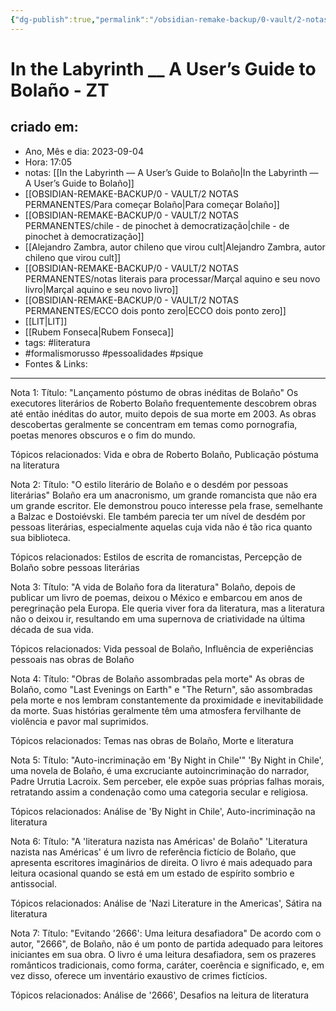 ```yaml
---
{"dg-publish":true,"permalink":"/obsidian-remake-backup/0-vault/2-notas-permanentes/in-the-labyrinth-a-user-s-guide-to-bolano-zt/","tags":["permanente","literatura","formalismorusso","pessoalidades","psique"],"dgHomeLink":true,"dgShowLocalGraph":true,"dgShowFileTree":true,"dgEnableSearch":true,"noteIcon":""}
---
```


# In the Labyrinth __  A User’s Guide to Bolaño - ZT

## criado em: 
-  Ano, Mês e dia: 2023-09-04
- Hora: 17:05
- notas: [[In the Labyrinth — A User’s Guide to Bolaño\|In the Labyrinth — A User’s Guide to Bolaño]]
- [[OBSIDIAN-REMAKE-BACKUP/0 - VAULT/2 NOTAS PERMANENTES/Para começar Bolaño\|Para começar Bolaño]]
- [[OBSIDIAN-REMAKE-BACKUP/0 - VAULT/2 NOTAS PERMANENTES/chile - de pinochet à democratização\|chile - de pinochet à democratização]]
- [[Alejandro Zambra, autor chileno que virou cult\|Alejandro Zambra, autor chileno que virou cult]]
- [[OBSIDIAN-REMAKE-BACKUP/0 - VAULT/2 NOTAS PERMANENTES/notas literais para processar/Marçal aquino e seu novo livro\|Marçal aquino e seu novo livro]]
- [[OBSIDIAN-REMAKE-BACKUP/0 - VAULT/2 NOTAS PERMANENTES/ECCO dois ponto zero\|ECCO dois ponto zero]]
- [[LIT\|LIT]]
- [[Rubem Fonseca\|Rubem Fonseca]]
- tags: #literatura 
- #formalismorusso #pessoalidades #psique 
- Fontes & Links: 
---
Nota 1:
Título: "Lançamento póstumo de obras inéditas de Bolaño"
Os executores literários de Roberto Bolaño frequentemente descobrem obras até então inéditas do autor, muito depois de sua morte em 2003. As obras descobertas geralmente se concentram em temas como pornografia, poetas menores obscuros e o fim do mundo.

Tópicos relacionados: Vida e obra de Roberto Bolaño, Publicação póstuma na literatura

Nota 2:
Título: "O estilo literário de Bolaño e o desdém por pessoas literárias"
Bolaño era um anacronismo, um grande romancista que não era um grande escritor. Ele demonstrou pouco interesse pela frase, semelhante a Balzac e Dostoiévski. Ele também parecia ter um nível de desdém por pessoas literárias, especialmente aquelas cuja vida não é tão rica quanto sua biblioteca.

Tópicos relacionados: Estilos de escrita de romancistas, Percepção de Bolaño sobre pessoas literárias

Nota 3:
Título: "A vida de Bolaño fora da literatura"
Bolaño, depois de publicar um livro de poemas, deixou o México e embarcou em anos de peregrinação pela Europa. Ele queria viver fora da literatura, mas a literatura não o deixou ir, resultando em uma supernova de criatividade na última década de sua vida.

Tópicos relacionados: Vida pessoal de Bolaño, Influência de experiências pessoais nas obras de Bolaño

Nota 4:
Título: "Obras de Bolaño assombradas pela morte"
As obras de Bolaño, como "Last Evenings on Earth" e "The Return", são assombradas pela morte e nos lembram constantemente da proximidade e inevitabilidade da morte. Suas histórias geralmente têm uma atmosfera fervilhante de violência e pavor mal suprimidos.

Tópicos relacionados: Temas nas obras de Bolaño, Morte e literatura

Nota 5:
Título: "Auto-incriminação em 'By Night in Chile'"
'By Night in Chile', uma novela de Bolaño, é uma excruciante autoincriminação do narrador, Padre Urrutia Lacroix. Sem perceber, ele expõe suas próprias falhas morais, retratando assim a condenação como uma categoria secular e religiosa.

Tópicos relacionados: Análise de 'By Night in Chile', Auto-incriminação na literatura

Nota 6:
Título: "A 'literatura nazista nas Américas' de Bolaño"
'Literatura nazista nas Américas' é um livro de referência fictício de Bolaño, que apresenta escritores imaginários de direita. O livro é mais adequado para leitura ocasional quando se está em um estado de espírito sombrio e antissocial.

Tópicos relacionados: Análise de 'Nazi Literature in the Americas', Sátira na literatura

Nota 7:
Título: "Evitando '2666': Uma leitura desafiadora"
De acordo com o autor, "2666", de Bolaño, não é um ponto de partida adequado para leitores iniciantes em sua obra. O livro é uma leitura desafiadora, sem os prazeres românticos tradicionais, como forma, caráter, coerência e significado, e, em vez disso, oferece um inventário exaustivo de crimes fictícios.

Tópicos relacionados: Análise de '2666', Desafios na leitura de literatura
